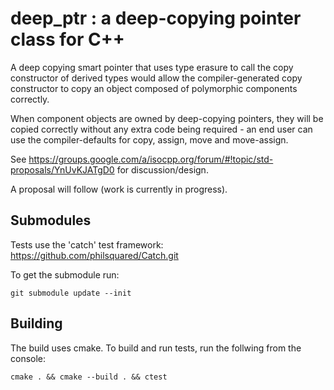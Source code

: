 # deep_ptr : a deep-copying pointer class for C++

A deep copying smart pointer that uses type erasure to call the copy
constructor of derived types would allow the compiler-generated copy
constructor to copy an object composed of polymorphic components correctly. 

When component objects are owned by deep-copying pointers, they will be copied
correctly without any extra code being required - an end user can use the
compiler-defaults for copy, assign, move and move-assign.

See <https://groups.google.com/a/isocpp.org/forum/#!topic/std-proposals/YnUvKJATgD0>
for discussion/design.

A proposal will follow (work is currently in progress).

## Submodules
Tests use the 'catch' test framework: <https://github.com/philsquared/Catch.git>

To get the submodule run:
  
    git submodule update --init

## Building
The build uses cmake. To build and run tests, run the follwing from the console:

    cmake . && cmake --build . && ctest


